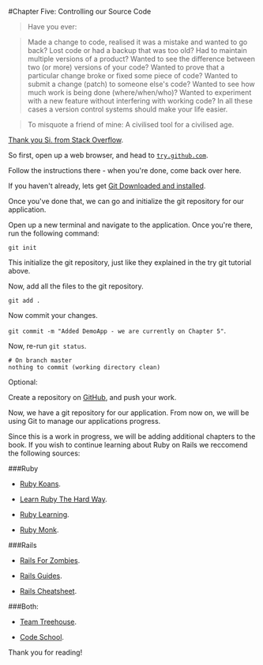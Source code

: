 #Chapter Five: Controlling our Source Code


> Have you ever:

> Made a change to code, realised it was a mistake and wanted to go back?
> Lost code or had a backup that was too old?
> Had to maintain multiple versions of a product?
> Wanted to see the difference between two (or more) versions of your code?
> Wanted to prove that a particular change broke or fixed some piece of code?
> Wanted to submit a change (patch) to someone else's code?
> Wanted to see how much work is being done (where/when/who)?
> Wanted to experiment with a new feature without interfering with working code?
> In all these cases a version control systems should make your life easier.

> To misquote a friend of mine: A civilised tool for a civilised age.

[Thank you Si. from Stack Overflow](http://stackoverflow.com/a/1408464/626833).


So first, open up a web browser, and head to [`try.github.com`](http://try.github.com/).

Follow the instructions there - when you're done, come back over here. 


If you haven't already, lets get [Git Downloaded and installed](http://git-scm.com/downloads). 


Once you've done that, we can go and initialize the git repository for our application.

Open up a new terminal and navigate to the application. Once you're there, run the following command:

`git init`


This initialize the git repository, just like they explained in the try git tutorial above.

Now, add all the files to the git repository.

`git add .`


Now commit your changes.


`git commit -m "Added DemoApp - we are currently on Chapter 5"`.



Now, re-run `git status`.

    # On branch master
    nothing to commit (working directory clean)



Optional:

Create a repository on [GitHub](https://github.com/), and push your work. 



Now, we have a git repository for our application. From now on, we will be using Git to manage our applications progress.


Since this is a work in progress, we will be adding additional chapters to the book. If you wish to continue learning about Ruby on Rails we reccomend the following sources:

###Ruby

- [Ruby Koans](http://rubykoans.com/).

- [Learn Ruby The Hard Way](http://ruby.learncodethehardway.org/).
- [Ruby Learning](http://rubylearning.com/satishtalim/tutorial.html).
- [Ruby Monk](http://rubymonk.com/).

###Rails

- [Rails For Zombies](http://railsforzombies.com).

- [Rails Guides](http://guides.rubyonrails.com).

- [Rails Cheatsheet](http://pragtob.github.io/rails-beginner-cheatsheet/).

###Both:

- [Team Treehouse](http://teamtreehouse.com/).

- [Code School](http://www.codeschool.com/).


Thank you for reading!